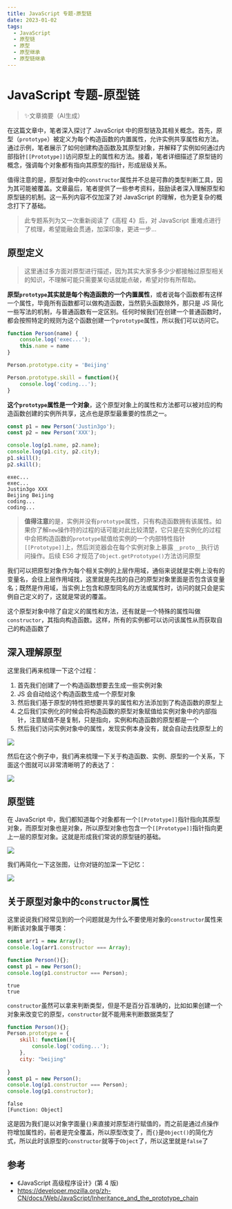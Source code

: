 ```yaml
---
title: JavaScript 专题-原型链
date: 2023-01-02
tags: 
  - JavaScript
  - 原型链
  - 原型
  - 原型继承
  - 原型链继承
---
```


# JavaScript 专题-原型链

> ✨文章摘要（AI生成）

<!-- DESC SEP -->

在这篇文章中，笔者深入探讨了 JavaScript 中的原型链及其相关概念。首先，原型（`prototype`）被定义为每个构造函数的内置属性，允许实例共享属性和方法。通过示例，笔者展示了如何创建构造函数及其原型对象，并解释了实例如何通过内部指针`[[Prototype]]`访问原型上的属性和方法。接着，笔者详细描述了原型链的概念，强调每个对象都有指向其原型的指针，形成层级关系。

值得注意的是，原型对象中的`constructor`属性并不总是可靠的类型判断工具，因为其可能被覆盖。文章最后，笔者提供了一些参考资料，鼓励读者深入理解原型和原型链的机制。这一系列内容不仅加深了对 JavaScript 的理解，也为更复杂的概念打下了基础。

<!-- DESC SEP -->

> 此专题系列为又一次重新阅读了《高程 4》后，对 JavaScript 重难点进行了梳理，希望能融会贯通，加深印象，更进一步...

## 原型定义

> 这里通过多方面对原型进行描述，因为其实大家多多少少都接触过原型相关的知识，不理解可能只需要某句话就能点破，希望对你有所帮助。

**原型`prototype`其实就是每个构造函数的一个内置属性**，或者说每个函数都有这样一个属性，毕竟所有函数都可以做构造函数，当然箭头函数除外，那只是 JS 简化一些写法的机制，与普通函数有一定区别。任何时候我们在创建一个普通函数时，都会按照特定的规则为这个函数创建一个`prototype`属性，所以我们可以访问它。

```js
function Person(name) {
    console.log('exec...');
    this.name = name
}

Person.prototype.city = 'Beijing'

Person.prototype.skill = function(){
    console.log('coding...');
}

```

**这个`prototype`属性是一个对象**，这个原型对象上的属性和方法都可以被对应的构造函数创建的实例所共享，这点也是原型最重要的性质之一。

```js
const p1 = new Person('Justin3go');
const p2 = new Person('XXX');

console.log(p1.name, p2.name);
console.log(p1.city, p2.city);
p1.skill();
p2.skill();
```
	exec... 
	exec... 
	Justin3go XXX 
	Beijing Beijing
	coding...
	coding...

> **值得注意**的是，实例并没有`prototype`属性，只有构造函数拥有该属性。如果你了解`new`操作符的过程的话可能对此比较清楚，它只是在实例化的过程中会把构造函数的`prototype`赋值给实例的一个内部特性指针`[[Prototype]]`上，然后浏览器会在每个实例对象上暴露`__proto__`执行访问操作。后续 ES6 才规范了`Object.getPrototype()`方法访问原型

我们可以把原型对象作为每个相关实例的上层作用域，通俗来说就是实例上没有的变量名，会往上层作用域找，这里就是先找的自己的原型对象里面是否包含该变量名；既然是作用域，当实例上包含和原型同名的方法或属性时，访问的就只会是实例自己定义的了，这就是常说的覆盖。

这个原型对象中除了自定义的属性和方法，还有就是一个特殊的属性叫做`constructor`，其指向构造函数。这样，所有的实例都可以访问该属性从而获取自己的构造函数了

## 深入理解原型

这里我们再来梳理一下这个过程：

1. 首先我们创建了一个构造函数想要去生成一些实例对象
2. JS 会自动给这个构造函数生成一个原型对象
3. 然后我们基于原型的特性把想要共享的属性和方法添加到了构造函数的原型上
4. 之后我们实例化的时候会将构造函数的原型对象赋值给实例对象中的内部指针，注意赋值不是复制，只是指向，实例和构造函数的原型都是一个
5. 然后我们访问实例对象中的属性，发现实例本身没有，就会自动去找原型上的

![](https://oss.justin3go.com/blogs/%E5%8E%9F%E5%9E%8B%E9%93%BEdemo%E7%9A%84%E6%89%A7%E8%A1%8C%E8%BF%87%E7%A8%8B.png)

然后在这个例子中，我们再来梳理一下关于构造函数、实例、原型的一个关系，下面这个图就可以非常清晰明了的表达了：

![](https://oss.justin3go.com/blogs/%E6%9E%84%E9%80%A0%E5%87%BD%E6%95%B0_%E5%AE%9E%E4%BE%8B_%E5%8E%9F%E5%9E%8B%E7%9A%84%E5%85%B3%E7%B3%BB.png)

## 原型链

在 JavaScript 中，我们都知道每个对象都有一个`[[Prototype]]`指针指向其原型对象，而原型对象也是对象，所以原型对象也包含一个`[[Prototype]]`指针指向更上一层的原型对象。这就是形成我们常说的原型链的基础。

![](https://oss.justin3go.com/blogs/%E5%8E%9F%E5%9E%8B%E9%93%BE.png)

我们再简化一下这张图，让你对链的加深一下记忆：

![](https://oss.justin3go.com/blogs/%E5%8E%9F%E5%9E%8B%E9%93%BE%E7%AE%80%E7%89%88.png)

## 关于原型对象中的`constructor`属性

这里说说我们经常见到的一个问题就是为什么不要使用对象的`constructor`属性来判断该对象属于哪类：

```js
const arr1 = new Array();
console.log(arr1.constructor === Array);

function Person(){};
const p1 = new Person();
console.log(p1.constructor === Person);
```
	true
	true

`constructor`虽然可以拿来判断类型，但是不是百分百准确的，比如如果创建一个对象来改变它的原型，`constructor`就不能用来判断数据类型了

```js
function Person(){};
Person.prototype = {
	skill: function(){
		console.log('coding...');
	},
	city: "beijing"
	
}
const p1 = new Person();
console.log(p1.constructor === Person);
console.log(p1.constructor);
```
	false
	[Function: Object]

这是因为我们是以对象字面量`{}`来直接对原型进行赋值的，而之前是通过点操作符增加属性的，前者是完全覆盖，所以原型改变了，而`{}`是`Object()`的简化方式，所以此时该原型的`constructor`就等于`Object`了，所以这里就是`false`了

## 参考
- 《JavaScript 高级程序设计》(第 4 版)
- https://developer.mozilla.org/zh-CN/docs/Web/JavaScript/Inheritance_and_the_prototype_chain

